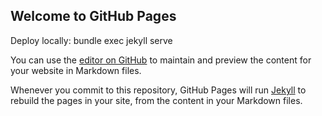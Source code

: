 ## Welcome to GitHub Pages

Deploy locally: bundle exec jekyll serve

You can use the [editor on GitHub](https://github.com/rizkyfaramita/rizkyfaramita.github.io/edit/master/README.md) to maintain and preview the content for your website in Markdown files.

Whenever you commit to this repository, GitHub Pages will run [Jekyll](https://jekyllrb.com/) to rebuild the pages in your site, from the content in your Markdown files.

